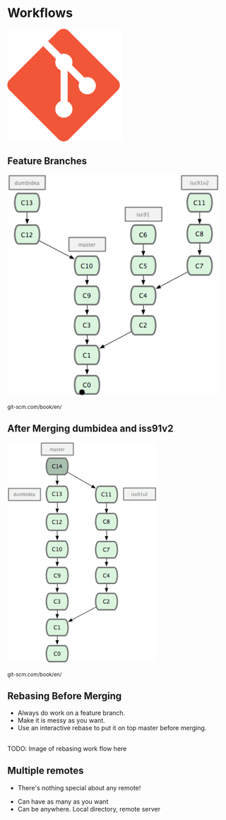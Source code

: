 # Workflows

![Git logo](assets/git-logo.png)


## Feature Branches

<img src="assets/branch-workflow.png" height="500px" />

<small>git-scm.com/book/en/</small>


## After Merging dumbidea and iss91v2

<img src="assets/branch-workflow-merged.png" height="500px" />

<small>git-scm.com/book/en/</small>


## Rebasing Before Merging

* Always do work on a feature branch.
* Make it is messy as you want.
* Use an interactive rebase to put it on top master before merging.


##

TODO: Image of rebasing work flow here


## Multiple remotes

* There's nothing special about any remote!

<aside class="notes">
<ul>
<li> Can have as many as you want</li>
<li> Can be anywhere. Local directory, remote server </li>
</ul>


